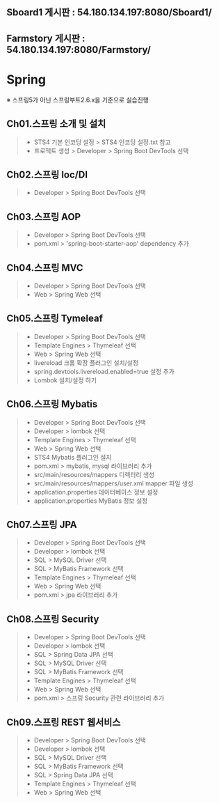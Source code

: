 ## Sboard1 게시판 : 54.180.134.197:8080/Sboard1/
## Farmstory 게시판 : 54.180.134.197:8080/Farmstory/

# Spring
※ 스프링5가 아닌 스프링부트2.6.x을 기준으로 실습진행

## Ch01.스프링 소개 및 설치
> - STS4 기본 인코딩 설정 > STS4 인코딩 설정.txt 참고
> - 프로젝트 생성 > Developer > Spring Boot DevTools 선택

## Ch02.스프링 Ioc/DI
> - Developer > Spring Boot DevTools 선택

## Ch03.스프링 AOP
> - Developer > Spring Boot DevTools 선택
> - pom.xml > 'spring-boot-starter-aop' dependency 추가

## Ch04.스프링 MVC
> - Developer > Spring Boot DevTools 선택
> - Web > Spring Web 선택

## Ch05.스프링 Tymeleaf
> - Developer > Spring Boot DevTools 선택
> - Template Engines > Thymeleaf 선택
> - Web > Spring Web 선택
> - livereload 크롬 확장 플러그인 설치/설정
> - spring.devtools.livereload.enabled=true 설정 추가
> - Lombok 설치/설정 하기

## Ch06.스프링 Mybatis
> - Developer > Spring Boot DevTools 선택
> - Developer > lombok 선택
> - Template Engines > Thymeleaf 선택
> - Web > Spring Web 선택
> - STS4 Mybatis 플러그인 설치
> - pom.xml > mybatis, mysql 라이브러리 추가
> - src/main/resources/mappers 디렉터리 생성
> - src/main/resources/mappers/user.xml mapper 파일 생성
> - application.properties 데이터베이스 정보 설정
> - application.properties MyBatis 정보 설정

## Ch07.스프링 JPA
> - Developer > Spring Boot DevTools 선택
> - Developer > lombok 선택
> - SQL > MySQL Driver 선택
> - SQL > MyBatis Framework 선택
> - Template Engines > Thymeleaf 선택
> - Web > Spring Web 선택
> - pom.xml > jpa 라이브러리 추가

## Ch08.스프링 Security
> - Developer > Spring Boot DevTools 선택
> - Developer > lombok 선택
> - SQL > Spring Data JPA 선택
> - SQL > MySQL Driver 선택
> - SQL > MyBatis Framework 선택
> - Template Engines > Thymeleaf 선택
> - Web > Spring Web 선택
> - pom.xml > 스프링 Security 관련 라이브러리 추가

## Ch09.스프링 REST 웹서비스
> - Developer > Spring Boot DevTools 선택
> - Developer > lombok 선택
> - SQL > MySQL Driver 선택
> - SQL > MyBatis Framework 선택
> - SQL > Spring Data JPA 선택
> - Template Engines > Thymeleaf 선택
> - Web > Spring Web 선택